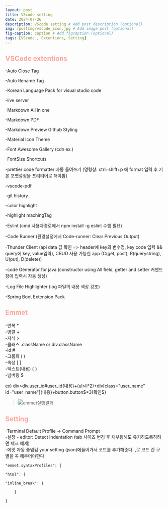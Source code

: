 ```yaml
---
layout: post
title: VScode setting
date: 2024-07-26
description: VScode setting # Add post description (optional)
img: /postImg/vscode_icon.jpg # Add image post (optional)
fig-caption: caption # Add figcaption (optional)
tags: [VScode , Extentions, Setting]
---
```

## <span style="color:#ffa59c; font-weight:bold;">VSCode extentions</span>
-Auto Close Tag   

-Auto Rename Tag   

-Korean Language Pack for visual studio code   

-live server   

-Markdown All in one   

-Markdown PDF   

-Markdown Preview Github Styling   

-Material Icon Theme   

-Font Awesome Gallery (cdn ex:<link rel="stylesheet" href="https://cdnjs.cloudflare.com/ajax/libs/font-awesome/6.6.0/css/all.min.css">)   

-FontSize Shortcuts   

-prettier code formatter:자동 들여쓰기 (명령창: ctrl+shift+p 에 format 입력 후 기본 포멧설정을 프리티어로 해야함)   

-vscode-pdf   

-git history   

-color highlight   

-highlight machingTag   

-Eslint (cmd 사용자경로에서 npm install -g eslint 수행 필요)   

-Code Runner (환경설정에서 Code-runner: Clear Previous Output)   

-Thunder Client (api data 값 확인 => header에 key의 변수명, key code 입력 && query에 key, value입력), CRUD 사용 가능한 app (C(get, post), R(querystring), U(put), D(delete))   

-code Generator for java (constructor using All field, getter and setter 커맨드 창에 입력시 자동 생성)   

-Log File Highlighter (log 파일의 내용 색상 강조)   

-Spring Boot Extension Pack   



## <span style="color:#ffa59c; font-weight:bold;">Emmet</span>
-반복 *   
-병렬 +   
-자식 >   
-클래스 .className or div.className   
-id #  
-그룹화 ( )   
-속성 [ ]   
-텍스트(내용) { }   
-넘버링 $   


ex) div>div.user_id#user_id{내용}+(ul>li*2)+div[class="user_name" id="user_name"]{내용}+button.button\$*3{확인\$}   
>![emmet실행결과](https://jinsu1.github.io/jinsubaji/assets/img/postImg/emmetResult.PNG)   

## <span style="color:#ffa59c; font-weight:bold;">Setting</span>

-Terminal Default Profile -> Command Prompt   
-설정 - editor: Detect Indentation (tab 사이즈 변경 후 재부팅해도 유지하도록하려면 체크 해제)   
-에멧 자동 줄넘김 your setting (json)에들어가서 코드를 추가해준다. ,로 코드 간 구별을 꼭 해주어야한다   
    
    "emmet.syntaxProfiles": {

    "html": {

    "inline_break": 1

        }

    }
